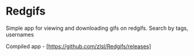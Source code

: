 # Redgifs
Simple app for viewing and downloading gifs on redgifs.
Search by tags, usernames

Compiled app - [https://github.com/zlsl/Redgifs/releases]
